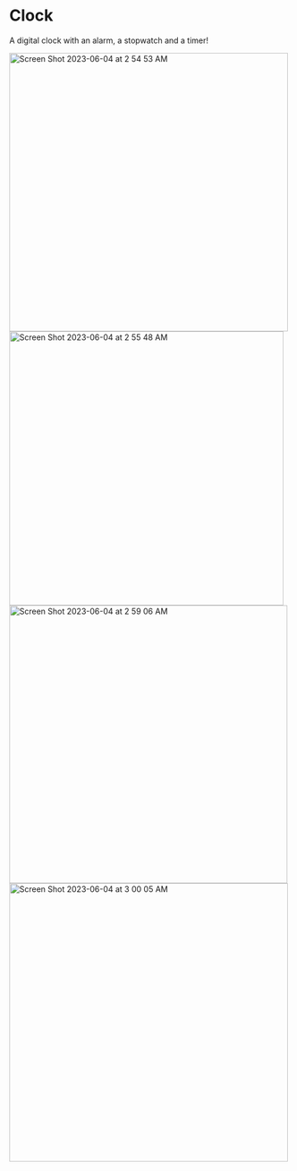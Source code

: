 # Clock
A digital clock with an alarm, a stopwatch and a timer!

<img width="498" alt="Screen Shot 2023-06-04 at 2 54 53 AM" src="https://github.com/ApurvaDharam/Clock/assets/113823534/2cb4e5e8-edaf-4c91-bf5c-3a510e54304b">
<img width="490" alt="Screen Shot 2023-06-04 at 2 55 48 AM" src="https://github.com/ApurvaDharam/Clock/assets/113823534/f1ca0983-102c-4486-8c7f-a531b53125e8">
<img width="497" alt="Screen Shot 2023-06-04 at 2 59 06 AM" src="https://github.com/ApurvaDharam/Clock/assets/113823534/e532443a-13eb-4c6d-a786-64d1f3044f8b">
<img width="498" alt="Screen Shot 2023-06-04 at 3 00 05 AM" src="https://github.com/ApurvaDharam/Clock/assets/113823534/c3a75e20-b475-4752-a755-b23750274f83">

